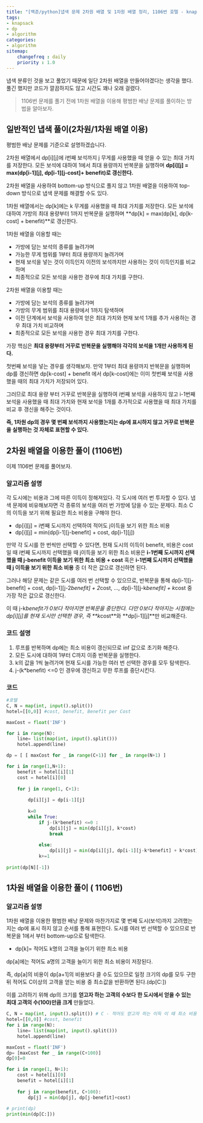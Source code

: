 ```yaml
---
title: "[백준/python]냅색 문제 2차원 배열 및 1차원 배열 정리, 1106번 호텔 - knapsack"
tags:
- knapsack
- dp
- algorithm
categories:
- algorithm
sitemap:
    changefreq : daily
    priority : 1.0
---
```


냅색 분류인 것을 보고 풀었기 때문에 일단 2차원 배열을 만들어야겠다는 생각을 했다. 풀긴 했지만 코드가 깔끔하지도 않고 시간도 꽤나 오래 걸렸다.

> 1106번 문제를 풀기 전에 1차원 배열을 이용해 평범한 배낭 문제를 풀이하는 방법을 알아보자.
> 

## 일반적인 냅색 풀이(2차원/1차원 배열 이용)

평범한 배낭 문제를 기준으로 설명하겠습니다.

2차원 배열에서 dp[i][j]에 i번째 보석까지 j 무게를 사용했을 때 얻을 수 있는 최대 가치를 저장한다. 모든 보석에 대하여 1에서 최대 용량까지 반복문을 실행하며 **dp[i][j] = max(dp[i-1][j], dp[i-1][j-cost]+ benefit)로 갱신한다.**

2차원 배열을 사용하여 bottom-up 방식으로 풀지 않고 1차원 배열을 이용하여 top-down 방식으로 냅색 문제를 해결할 수도 있다.

1차원 배열에서는 dp[k]에는 k 무게를 사용했을 때 최대 가치를 저장한다. 모든 보석에 대하여 가방의 최대 용량부터 1까지 반복문을 실행하며 **dp[k] = max(dp[k], dp[k-cost] + benefit)**로 갱신한다. 

1차원 배열을 이용할 때는 

- 가방에 담는 보석의 종류를 늘려가며
- 가능한 무게 범위를 1부터 최대 용량까지 늘려가며
- 현재 보석을 넣는 것이 이득인지 이전의 보석까지만 사용하는 것이 이득인지를 비교하며
- 최종적으로 모든 보석을 사용한 경우에 최대 가치를 구한다.

2차원 배열을 이용할 때는 

- 가방에 담는 보석의 종류를 늘려가며
- 가방의 무게 범위를 최대 용량에서 1까지 탐색하며
- 이전 단계에서 보석을 사용하여 얻은 최대 가치와 현재 보석 1개를 추가 사용하는 경우 최대 가치 비교하며
- 최종적으로 모든 보석을 사용한 경우 최대 가치를 구한다.

가장 핵심은 **최대 용량부터 거꾸로 반복문을 실행해야 각각의 보석을 1개만 사용하게 된다.** 

첫번째 보석을 넣는 경우를 생각해보자. 만약 1부터 최대 용량까지 반복문을 실행하며 dp를 갱신하면 dp[k-cost] + benefit 에서 dp[k-cost]에는 이미 첫번째 보석을 사용했을 때의 최대 가치가 저장되어 있다.

그러므로 최대 용량 부터 거꾸로 반복문을 실행하여 i번째 보석을 사용하지 않고 i-1번째 보석을 사용했을 때 최대 가치와 현재 보석을 1개를 추가적으로 사용했을 때 최대 가치를 비교 후 갱신을 해주는 것이다.

**즉, 1차원 dp의 경우 몇 번째 보석까지 사용했는지는 dp에 표시하지 않고 거꾸로 반복문을 실행하는 것 자체로 표현할 수 있다.**

## 2차원 배열을 이용한 풀이 (1106번)

이제 1106번 문제를 풀어보자.

### 알고리즘 설명

각 도시에는 비용과 그에 따른 이득이 정해져있다. 각 도시에 여러 번 투자할 수 있다. 냅색 문제에 비유해보자면 각 종류의 보석을 여러 번 가방에 담을 수 있는 문제다. 최소 C의 이득을 보기 위해 필요한 최소 비용을 구해야 한다.

- dp[i][j] = i번째 도시까지 선택하여 적어도 j이득을 보기 위한 최소 비용
- dp[i][j] = min(dp[i-1][j-benefit] + cost, dp[i-1][j])

만약 각 도시를 한 번씩만 선택할 수 있다면, 현재 도시의 이득이 benefit, 비용은 cost일 때 i번째 도시까지 선택했을 때 j이득을 보기 위한 최소 비용은 **i-1번째 도시까지 선택했을 때 j-benefit 이득을 보기 위한 최소 비용 + cost** 혹은 **i-1번째 도시까지 선택했을 때 j 이득을 보기 위한 최소 비용** 중 더 작은 값으로 갱신하면 된다. 

그러나 해당 문제는 같은 도시를 여러 번 선택할 수 있으므로, 반복문을 통해 dp[i-1][j-benefit] + cost, dp[i-1][j-2*benefit] + 2*cost, ..., dp[i-1][j-k*benefit] + k*cost 중 가장 작은 값으로 갱신한다. 

이 때 j-k*benefit가 0보다 작아지면 반복문을 중단한다. 다만 0보다 작아지는 시점에는 dp[i][j]를 현재 도시만 선택한 경우, 즉 **k*cost**와 **dp[i-1][j]**만 비교해준다. 

### 코드 설명

1. 루프를 반복하며 dp에는 최소 비용이 갱신되므로 inf 값으로 초기화 해준다.
2. 모든 도시에 대하여 1부터  C까지 이중 반복문을 실행한다.
3. k의 값을 1씩 늘려가며 현재 도시를 가능한 여러 번 선택한 경우를 모두 탐색한다.
4. j-(k*benefit) <=0 인 경우에 갱신하고 무한 루프를 중단시킨다.

### 코드

```python
#호텔
C, N = map(int, input().split())
hotel=[[0,0]] #cost, benefit, Benefit per Cost

maxCost = float('INF')

for i in range(N):
    line= list(map(int, input().split()))
    hotel.append(line)

dp = [ [ maxCost for _ in range(C+1)] for _ in range(N+1) ]

for i in range(1,N+1):
    benefit = hotel[i][1]
    cost = hotel[i][0]
    
    for j in range(1, C+1):
        
        dp[i][j] = dp[i-1][j]
        
        k=0
        while True:
            if j-(k*benefit) <=0 :
                dp[i][j] = min(dp[i][j], k*cost)
                break
            
            else:
                dp[i][j] = min(dp[i][j], dp[i-1][j-k*benefit] + k*cost)
            k+=1
             
print(dp[N][-1])
```

## 1차원 배열을 이용한 풀이 ( 1106번)

### 알고리즘 설명

1차원 배열을 이용한 평범한 배낭 문제와 마찬가지로 몇 번째 도시(보석)까지 고려했는 지는 dp에 표시 하지 않고 순서를 통해 표현한다. 도시를 여러 번 선택할 수 있으므로 반복문을 1에서 부터 bottom-up으로 탐색한다. 

- dp[k]= 적어도 k명의 고객을 늘이기 위한 최소 비용

dp[a]에는 적어도 a명의 고객을 늘이기 위한 최소 비용이 저장된다. 

즉, dp[a]의 비용이 dp[a+1]의 비용보다 클 수도 있으므로 일정 크기의 dp를 모두 구한 뒤 적어도 C이상의 고객을 얻는 비용 중 최소값을 반환하면 된다.(dp[C:]) 

이를 고려하기 위해 dp의 크기를 **얻고자 하는 고객의 수보다** **한 도시에서 얻을 수 있는 최대 고객의 수(100)만큼 크게** 만들었다. 

```python
C, N = map(int, input().split()) # C - 적어도 얻고자 하는 이득 이 때 최소 비용 구하기
hotel=[[0,0]] #cost, benefit
for i in range(N):
    line= list(map(int, input().split()))
    hotel.append(line)

maxCost = float('INF')
dp= [maxCost for _ in range(C+100)]
dp[0]=0

for i in range(1, N+1):
    cost = hotel[i][0]
    benefit = hotel[i][1]
    
    for j in range(benefit, C+100):    
        dp[j] = min(dp[j], dp[j-benefit]+cost)
        
# print(dp)     
print(min(dp[C:]))
```
